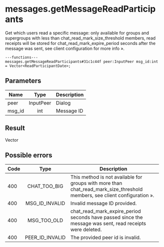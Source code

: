 # messages.getMessageReadParticipants
Get which users read a specific message: only available for groups and supergroups with less than chat_read_mark_size_threshold members, read receipts will be stored for chat_read_mark_expire_period seconds after the message was sent, see client configuration for more info ».

```
---functions---
messages.getMessageReadParticipants#31c1c44f peer:InputPeer msg_id:int = Vector<ReadParticipantDate>;
```

## Parameters
| Name | Type | Description |
| ---- | :----: | ----------- |
| peer | InputPeer | Dialog |
| msg_id | int | Message ID |


## Result
Vector<ReadParticipantDate>

## Possible errors
| Code | Type | Description |
| ---- | :----: | ----------- |
| 400 | CHAT_TOO_BIG | This method is not available for groups with more than chat_read_mark_size_threshold members, see client configuration ». |
| 400 | MSG_ID_INVALID | Invalid message ID provided. |
| 400 | MSG_TOO_OLD | chat_read_mark_expire_period seconds have passed since the message was sent, read receipts were deleted. |
| 400 | PEER_ID_INVALID | The provided peer id is invalid. |

